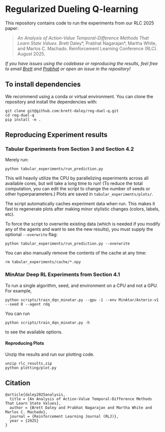 # Regularized Dueling Q-learning
This repository contains code to run the experiments from our RLC 2025 paper:

> *An Analysis of Action-Value Temporal-Difference Methods That Learn State Values*. Brett Daley*, Prabhat Nagarajan*, Martha White, and Marlos C. Machado. Reinforcement Learning Conference (RLC). August 2025.

*If you have issues using the codebase or reproducing the results, feel free to email [Brett](https://brett-daley.github.io/) and [Prabhat](https://prabhatnagarajan.com/) or open an issue in the repository!*


## To install dependencies
We recommend using a conda or virtual environment. You can clone the repository and install the dependencies with:

```
git clone git@github.com:brett-daley/reg-duel-q.git
cd reg-duel-q
pip install -e .
```

## Reproducing Experiment results

### Tabular Experiments from Section 3 and Section 4.2
Merely run:
```
python tabular_experiments/run_prediction.py
```

This will heavily utilize the CPU by parallelizing experiments across all
available cores, but will take a long time to run!
(To reduce the total computation, you can edit the script to change the number of seeds or other hyperparameters.)
Plots are saved in `tabular_experiments/plots/`.

The script automatically caches experiment data when run.
This makes it fast to regenerate plots after making minor stylistic changes (colors, labels, etc).

To force the script to overwrite existing data (which is needed if you modify any of the agents and want to see the new results), you must supply the optional `--overwrite` flag:

```
python tabular_experiments/run_prediction.py --overwrite
```

You can also manually remove the contents of the cache at any time:

```
rm tabular_experiments/cache/*.npy
```

### MinAtar Deep RL Experiments from Section 4.1
To run a single algorithm, seed, and environment on a CPU and not a GPU. For example,

```
python scripts/train_dqn_minatar.py --gpu -1 --env MinAtar/Asterix-v1 --seed 0 --agent rdq
```
You can run 
```
python scripts/train_dqn_minatar.py -h
```
to see the available options.

#### Reproducing Plots
Unzip the results and run our plotting code.
```
unzip rlc_results.zip
python plotting/plot.py
```

## Citation

```
@article{daley2025analysis,
  title = {An Analysis of Action-Value Temporal-Difference Methods That Learn State Values},
  author = {Brett Daley and Prabhat Nagarajan and Martha White and Marlos C. Machado},
  journal = {Reinforcement Learning Journal (RLJ)},
  year = {2025}
}
```

